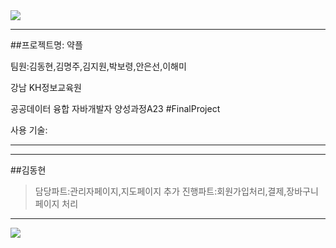 <img src="https://capsule-render.vercel.app/api?type=wave&color=278b81&height=150&section=header&text=약플&fontSize=70" />

---
##프로젝트명: 약플


팀원:김동현,김명주,김지원,박보령,안은선,이해미


강남 KH정보교육원 


공공데이터 융합 자바개발자 양성과정A23 #FinalProject


사용 기술:


---
---
##김동현
> 담당파트:관리자페이지,지도페이지
> 추가 진행파트:회원가입처리,결제,장바구니페이지 처리
---


<img src="https://capsule-render.vercel.app/api?type=wave&color=278b81&height=150&section=footer&text=&fontSize=70" />
